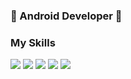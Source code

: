 ### 🌱 Android Developer 🌱

### My Skills
<div>
    <img src="https://img.shields.io/badge/Android-3DDC84?style=flat-square&logo=Android&logoColor=white"/>  
    <img src="https://img.shields.io/badge/Kotlin-7F52FF?style=flat-square&logo=Kotlin&logoColor=white"/> 
    <img src="https://img.shields.io/badge/Notion-000000?style=flat-square&logo=Notion&logoColor=white"/> 
    <img src="https://img.shields.io/badge/java-ED8B00?style=flat-square&logo=openjdk&logoColor=white"/> 
    <img src="https://img.shields.io/badge/springboot-6DB33F?style=flat-square&logo=springboot&logoColor=white"/> 
</div>



<!--
**Rure00/Rure00** is a ✨ _special_ ✨ repository because its `README.md` (this file) appears on your GitHub profile.

Here are some ideas to get you started:

- 🔭 I’m currently working on ...
- 🌱 I’m currently learning ...
- 👯 I’m looking to collaborate on ...
- 🤔 I’m looking for help with ...
- 💬 Ask me about ...
- 📫 How to reach me: ...
- 😄 Pronouns: ...
- ⚡ Fun fact: ...
-->
